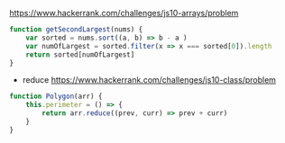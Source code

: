 https://www.hackerrank.com/challenges/js10-arrays/problem
```javascript
function getSecondLargest(nums) {
    var sorted = nums.sort((a, b) => b - a )
    var numOfLargest = sorted.filter(x => x === sorted[0]).length
    return sorted[numOfLargest]
}
```

- reduce
https://www.hackerrank.com/challenges/js10-class/problem
```javascript
function Polygon(arr) {
    this.perimeter = () => {
        return arr.reduce((prev, curr) => prev + curr)
    }
}
```